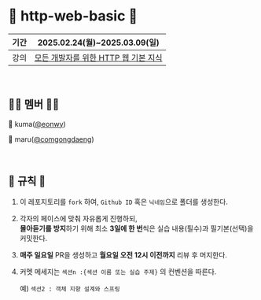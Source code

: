# 🍃 http-web-basic 🍃

|기간|2025.02.24(월)~2025.03.09(일)|
|--|--|
|강의|[모든 개발자를 위한 HTTP 웹 기본 지식](https://www.inflearn.com/course/http-%EC%9B%B9-%EB%84%A4%ED%8A%B8%EC%9B%8C%ED%81%AC)|

<br>

## 👩‍💻 멤버 👩‍💻
🐻 kuma([@eonwy](https://github.com/eonwy))

🐶 maru([@comgongdaeng](https://github.com/comgongdaeng))


<br>


## 📝 규칙 📝
1. 이 레포지토리를 `fork` 하여, `Github ID` 혹은 `닉네임`으로 폴더를 생성한다.
2. 각자의 페이스에 맞춰 자유롭게 진행하되, <br>**몰아듣기를 방지**하기 위해 최소 **3일에 한 번**씩은 실습 내용(필수)과 필기본(선택)을 커밋한다.
3. **매주 일요일** PR을 생성하고 **월요일 오전 12시 이전까지** 리뷰 후 머지한다.
4. 커멧 메세지는 `섹션n :{섹션 이름 또는 실습 주제}` 의 컨벤션을 따른다.

    예) `섹션2 : 객체 지향 설계와 스프링`
